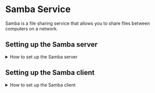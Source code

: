 
# Samba Service

Samba is a file sharing service that allows you to share files between computers on a network.


## Setting up the Samba server

<details>
<summary>How to set up the Samba server</summary>

We will be using a Docker container to run a Samba service.

You can spin up the docker container with the following command:

```bash
cd samba
docker compose up -d
```

You can check for errors in the Samba service with the following command:

```bash
docker compose logs -f
```

If all goes well, you should see something like the following in the output:

```
samba  | smbd version 4.13.7 started.
samba  | Copyright Andrew Tridgell and the Samba Team 1992-2020
samba  | daemon_ready: daemon 'smbd' finished starting up and ready to serve connections
```


</details>

## Setting up the Samba client

<details>
<summary>How to set up the Samba client</summary>

### Windows

A Windows machine can access the Samba service with File Explorer. (e.g. `\\server.local\backups`)

### Linux

A Linux machine can access the Samba service using the `smbclient` command.

In order to use Samba, you need to install the Samba client which will allow your computer to connect to the Samba service.

```bash
sudo apt install smbclient
```

You should see the Samba service running in the output.

You can connect to the Samba service with the following command:

```bash
smbclient //server.local/backups -U guest
```

You can now request a list of files in the Samba service with the following command:

```bash
ls
```

You should now be able to see the files in the `backups` directory of the Samba service.

</details>
